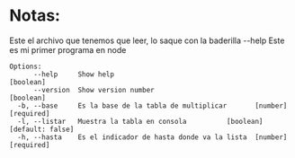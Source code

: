 # Notas: 

Este el archivo que tenemos que leer, lo saque con la baderilla --help 
Este es mi primer programa en node 
```
Options:
      --help     Show help                                             [boolean]
      --version  Show version number                                   [boolean]
  -b, --base     Es la base de la tabla de multiplicar       [number] [required]
  -l, --listar   Muestra la tabla en consola          [boolean] [default: false]
  -h, --hasta    Es el indicador de hasta donde va la lista  [number] [required]
  ```